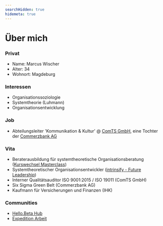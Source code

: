 ```yaml
---
searchHidden: true
hidemeta: true
---
```


# Über mich

### Privat

- Name: Marcus Wischer
- Alter: 34
- Wohnort: Magdeburg

### Interessen

- Organisationssoziologie
- Systemtheorie (Luhmann)
- Organisationsentwicklung

### Job

* Abteilungsleiter 'Kommunikation & Kultur' @ [ComTS GmbH](https://comts.de), eine Tochter der [Commerzbank AG](https://commerzbank.de)
  
### Vita

- Beraterausbildung für systemtheoretische Organisationsberatung ([Kurswechsel Masterclass](https://kurswechsel.jetzt))
- Systemtheoretischer Organisationsentwickler ([intrinsify - Future Leadership](https://intrinsify.de))
- Interner Qualitätsauditor ISO 9001:2015 / ISO 19011 (ComTS GmbH)
- Six Sigma Green Belt (Commerzbank AG)
- Kaufmann für Versicherungen und Finanzen (IHK)

### Communities

- [Hello.Beta Hub](https://hello-beta.org)
- [Expedition Arbeit](https://www.expedition-arbeit.de)

